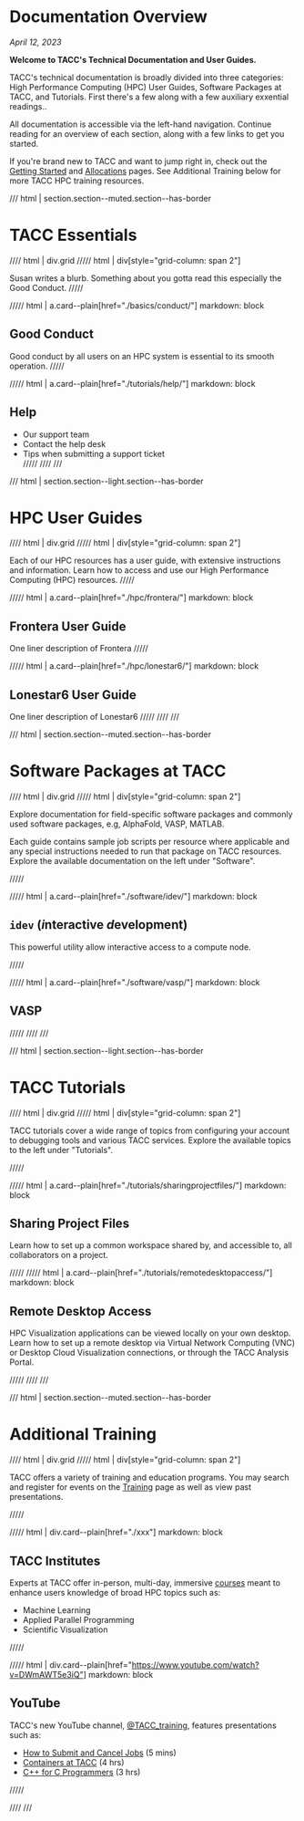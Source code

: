 <style>
.grid {
  display: grid;
  gap: var(--global-space--grid-gap);
  grid-template-columns: 1fr 1fr;
}
</style>

# Documentation Overview
*April 12, 2023*

**Welcome to TACC's Technical Documentation and User Guides.**

TACC's technical documentation is broadly divided into three categories: High Performance Computing (HPC) User Guides, Software Packages at TACC, and Tutorials. First there's a few  along with a few auxiliary exxential readings.. 

All documentation is accessible via the left-hand navigation. Continue reading for an overview of each section, along with a few links to get you started.

If you're brand new to TACC and want to jump right in, check out the [Getting Started](tacc.utexas.edu/use-tacc/getting-started/) and [Allocations](https://dev.tup.tacc.utexas.edu/use-tacc/allocations/) pages.  See Additional Training below for more TACC HPC training resources. 


/// html | section.section--muted.section--has-border

# TACC Essentials

//// html | div.grid
///// html | div[style="grid-column: span 2"]

Susan writes a blurb. Something about you gotta read this especially the Good Conduct.
/////

///// html | a.card--plain[href="./basics/conduct/"]
     markdown: block

## Good Conduct

Good conduct by all users on an HPC system is essential to its smooth operation.
/////

///// html | a.card--plain[href="./tutorials/help/"]
     markdown: block

## Help

* Our support team
* Contact the help desk
* Tips when submitting a support ticket  
/////
////
///


/// html | section.section--light.section--has-border

# HPC User Guides

//// html | div.grid
///// html | div[style="grid-column: span 2"]

Each of our HPC resources has a user guide, with extensive instructions and information.  Learn how to access and use our High Performance Computing (HPC) resources.
/////

///// html | a.card--plain[href="./hpc/frontera/"]
     markdown: block

## Frontera User Guide

One liner description of Frontera
/////

///// html | a.card--plain[href="./hpc/lonestar6/"]
     markdown: block

## Lonestar6 User Guide

One liner description of Lonestar6
/////
////
///

/// html | section.section--muted.section--has-border

# Software Packages at TACC

//// html | div.grid
///// html | div[style="grid-column: span 2"]

Explore documentation for field-specific software packages and commonly used software packages, e.g, AlphaFold, VASP, MATLAB.  

Each guide contains sample job scripts per resource where applicable and any special instructions needed to run that package on TACC resources. Explore the available documentation on the left under "Software".

/////

///// html | a.card--plain[href="./software/idev/"]
     markdown: block

## `idev` (*i*nteractive *d*evelopment)

This powerful utility allow interactive access to a compute node.

/////

///// html | a.card--plain[href="./software/vasp/"]
     markdown: block

## VASP

/////
////
///

/// html | section.section--light.section--has-border

# TACC Tutorials

//// html | div.grid
///// html | div[style="grid-column: span 2"]

TACC tutorials cover a wide range of topics from configuring your account to debugging tools and various TACC services. Explore the available topics to the left under "Tutorials".

/////

///// html | a.card--plain[href="./tutorials/sharingprojectfiles/"]
     markdown: block

## Sharing Project Files

Learn how to set up a common workspace shared by, and accessible to, all collaborators on a project.  

/////
///// html | a.card--plain[href="./tutorials/remotedesktopaccess/"]
     markdown: block

## Remote Desktop Access

HPC Visualization applications can be viewed locally on your own desktop.  Learn how to set up a remote desktop via Virtual Network Computing (VNC) or Desktop Cloud Visualization connections, or through the TACC Analysis Portal.

/////
////
///

/// html | section.section--muted.section--has-border

# Additional Training

//// html | div.grid
///// html | div[style="grid-column: span 2"]

TACC offers a variety of training and education programs. You may search and register for events on the [Training](https://dev.tup.tacc.utexas.edu/use-tacc/training/) page as well as view past presentations.

/////

///// html | div.card--plain[href="./xxx"]
     markdown: block

## TACC Institutes

Experts at TACC offer in-person, multi-day, immersive [courses](https://tacc.utexas.edu/use-tacc/training/) meant to enhance users knowledge of broad HPC topics such as:

* Machine Learning
* Applied Parallel Programming
* Scientific Visualization

/////

///// html | div.card--plain[href="https://www.youtube.com/watch?v=DWmAWT5e3iQ"]
     markdown: block

## YouTube

TACC's new YouTube channel, [@TACC_training](https://www.youtube.com/@TACC_training/videos), features presentations such as:

* [How to Submit and Cancel Jobs](https://www.youtube.com/watch?v=sQhxNT4eg8I) (5 mins)
* [Containers at TACC](https://www.youtube.com/watch?v=Z9d1Wv9zDT0) (4 hrs) 
* [C++ for C Programmers](https://www.youtube.com/watch?v=DWmAWT5e3iQ) (3 hrs)

/////

////
///



<!--
For additional HPC training, check out the following resources and contacts:

* transfer any files
* manage and monitor your allocation
* establish DN's
* training resources
* software search
* allocation managers


* Our Training Links
* CI
* Cornell
* YouTube

- TACC Tutorials - A set of hands on classes with specific focus.
- TACC Institute Series - 
- Some External Resource - E.g. Cornell workshop.
-->
